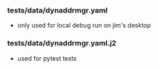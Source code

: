 ### tests/data/dynaddrmgr.yaml

- only used for local debug run on jim's desktop

### tests/data/dynaddrmgr.yaml.j2

- used for pytest tests
